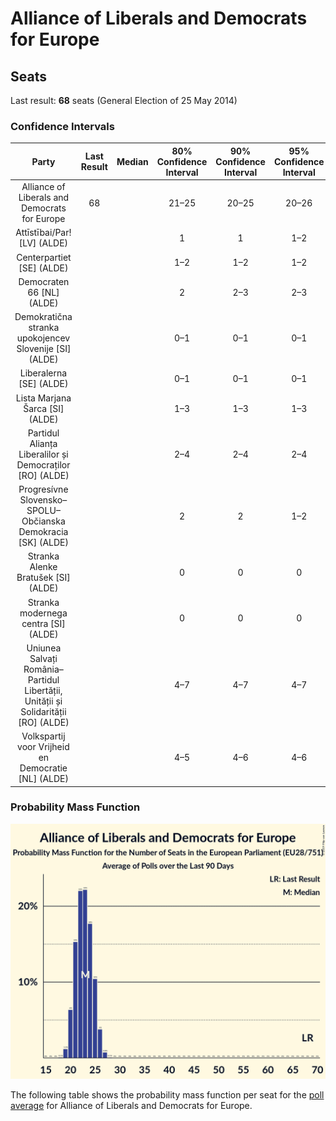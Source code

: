 # Alliance of Liberals and Democrats for Europe

## Seats

Last result: **68** seats (General Election of 25 May 2014)

### Confidence Intervals

| Party | Last Result | Median | 80% Confidence Interval | 90% Confidence Interval | 95% Confidence Interval | 99% Confidence Interval |
|:-----:|:-----------:|:------:|:-----------------------:|:-----------------------:|:-----------------------:|:-----------------------:|
| Alliance of Liberals and Democrats for Europe | 68 |  | 21–25 | 20–25 | 20–26 | 19–27 |
| Attīstībai/Par! [LV] (ALDE) | |  | 1 | 1 | 1–2 | 1–2 |
| Centerpartiet [SE] (ALDE) | |  | 1–2 | 1–2 | 1–2 | 1–2 |
| Democraten 66 [NL] (ALDE) | |  | 2 | 2–3 | 2–3 | 1–3 |
| Demokratična stranka upokojencev Slovenije [SI] (ALDE) | |  | 0–1 | 0–1 | 0–1 | 0–1 |
| Liberalerna [SE] (ALDE) | |  | 0–1 | 0–1 | 0–1 | 0–1 |
| Lista Marjana Šarca [SI] (ALDE) | |  | 1–3 | 1–3 | 1–3 | 1–3 |
| Partidul Alianța Liberalilor și Democraților [RO] (ALDE) | |  | 2–4 | 2–4 | 2–4 | 2–4 |
| Progresívne Slovensko–SPOLU–Občianska Demokracia [SK] (ALDE) | |  | 2 | 2 | 1–2 | 1–2 |
| Stranka Alenke Bratušek [SI] (ALDE) | |  | 0 | 0 | 0 | 0 |
| Stranka modernega centra [SI] (ALDE) | |  | 0 | 0 | 0 | 0 |
| Uniunea Salvați România–Partidul Libertății, Unității și Solidarității [RO] (ALDE) | |  | 4–7 | 4–7 | 4–7 | 3–8 |
| Volkspartij voor Vrijheid en Democratie [NL] (ALDE) | |  | 4–5 | 4–6 | 4–6 | 4–6 |

### Probability Mass Function

![Graph with seats probability mass function not yet produced](average-2019-07-31-seats-pmf-allianceofliberalsanddemocratsforeurope.png "Seats Probability Mass Function")

The following table shows the probability mass function per seat for the [poll average](average-2019-07-31.html) for Alliance of Liberals and Democrats for Europe.

